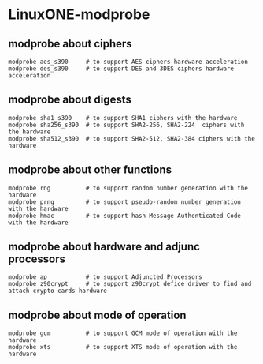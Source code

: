 # LinuxONE-modprobe
## modprobe about ciphers
```
modprobe aes_s390     # to support AES ciphers hardware acceleration
modprobe des_s390     # to support DES and 3DES ciphers hardware acceleration
```

## modprobe about digests
```
modprobe sha1_s390    # to support SHA1 ciphers with the hardware
modprobe sha256_s390  # to support SHA2-256, SHA2-224  ciphers with the hardware
modprobe sha512_s390  # to support SHA2-512, SHA2-384 ciphers with the hardware
```

## modprobe about other functions
```
modprobe rng          # to support random number generation with the hardware  
modprobe prng         # to support pseudo-random number generation with the hardware
modprobe hmac         # to support hash Message Authenticated Code with the hardware
```

## modprobe about hardware and adjunc processors
```
modprobe ap           # to support Adjuncted Processors
modprobe z90crypt     # to support z90crypt defice driver to find and attach crypto cards hardware
```

## modprobe about mode of operation
```
modprobe gcm          # to support GCM mode of operation with the hardware  
modprobe xts          # to support XTS mode of operation with the hardware  
```
